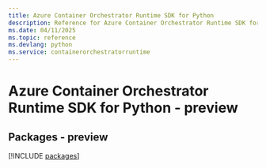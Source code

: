 ```yaml
---
title: Azure Container Orchestrator Runtime SDK for Python
description: Reference for Azure Container Orchestrator Runtime SDK for Python
ms.date: 04/11/2025
ms.topic: reference
ms.devlang: python
ms.service: containerorchestratorruntime
---
```

# Azure Container Orchestrator Runtime SDK for Python - preview
## Packages - preview
[!INCLUDE [packages](container-orchestrator-runtime-index.md)]